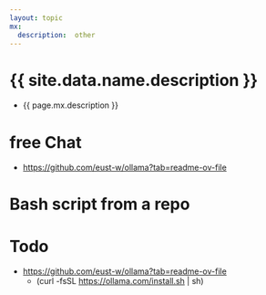 ```yaml
---
layout: topic
mx:
  description:  other
---
```



# {{ site.data.name.description }}
- {{ page.mx.description }}

# free Chat

- https://github.com/eust-w/ollama?tab=readme-ov-file

# Bash script from a repo 
# Todo
- https://github.com/eust-w/ollama?tab=readme-ov-file
  - (curl -fsSL https://ollama.com/install.sh | sh)